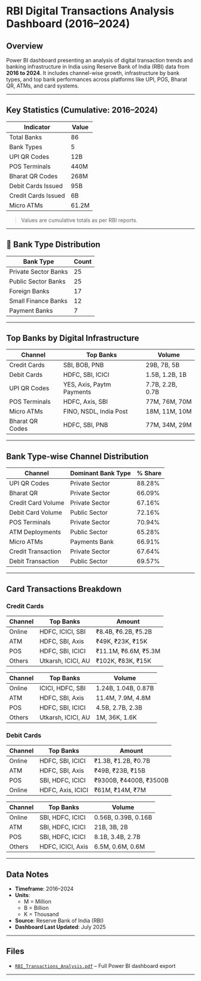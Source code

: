 # RBI Digital Transactions Analysis Dashboard (2016–2024)

## Overview
Power BI dashboard presenting an analysis of digital transaction trends and banking infrastructure in India using Reserve Bank of India (RBI) data from **2016 to 2024**. It includes channel-wise growth, infrastructure by bank types, and top bank performances across platforms like UPI, POS, Bharat QR, ATMs, and card systems.

---

## Key Statistics (Cumulative: 2016–2024)

| Indicator             | Value    |
|-----------------------|----------|
| Total Banks           | 86       |
| Bank Types            | 5        |
| UPI QR Codes          | 12B      |
| POS Terminals         | 440M     |
| Bharat QR Codes       | 268M     |
| Debit Cards Issued    | 95B      |
| Credit Cards Issued   | 6B       |
| Micro ATMs            | 61.2M    |

> Values are cumulative totals as per RBI reports.

---

## 🏦 Bank Type Distribution

| Bank Type             | Count |
|-----------------------|-------|
| Private Sector Banks  | 25    |
| Public Sector Banks   | 25    |
| Foreign Banks         | 17    |
| Small Finance Banks   | 12    |
| Payment Banks         | 7     |

---

## Top Banks by Digital Infrastructure

| Channel          | Top Banks                     | Volume            |
|------------------|-------------------------------|-------------------|
| Credit Cards     | SBI, BOB, PNB                 | 29B, 7B, 5B       |
| Debit Cards      | HDFC, SBI, ICICI              | 1.5B, 1.2B, 1B    |
| UPI QR Codes     | YES, Axis, Paytm Payments     | 7.7B, 2.2B, 0.7B  |
| POS Terminals    | HDFC, Axis, SBI               | 77M, 76M, 70M     |
| Micro ATMs       | FINO, NSDL, India Post        | 18M, 11M, 10M     |
| Bharat QR Codes  | HDFC, SBI, PNB                | 77M, 34M, 29M     |

---

## Bank Type-wise Channel Distribution

| Channel               | Dominant Bank Type | % Share  |
|-----------------------|--------------------|----------|
| UPI QR Codes          | Private Sector     | 88.28%   |
| Bharat QR             | Private Sector     | 66.09%   |
| Credit Card Volume    | Private Sector     | 67.16%   |
| Debit Card Volume     | Public Sector      | 72.16%   |
| POS Terminals         | Private Sector     | 70.94%   |
| ATM Deployments       | Public Sector      | 65.28%   |
| Micro ATMs            | Payments Bank      | 66.91%   |
| Credit Transaction    | Private Sector     | 67.64%   |
| Debit Transaction     | Public Sector      | 69.57%   |

---

## Card Transactions Breakdown

### Credit Cards

| Channel    | Top Banks          | Amount                   | 
|------------|--------------------|--------------------------|
| Online     | HDFC, ICICI, SBI   | ₹8.4B, ₹6.2B, ₹5.2B      |
| ATM        | HDFC, SBI, Axis    | ₹49K, ₹23K, ₹15K         |
| POS        | HDFC, SBI, ICICI   | ₹11.1M, ₹6.6M, ₹5.3M     |
| Others     | Utkarsh, ICICI, AU | ₹102K, ₹83K, ₹15K        |

| Channel    | Top Banks          | Volume                   | 
|------------|--------------------|--------------------------|
| Online     | ICICI, HDFC, SBI   | 1.24B, 1.04B, 0.87B   |
| ATM        | HDFC, SBI, Axis    | 11.4M, 7.9M, 4.8M     |
| POS        | HDFC, SBI, ICICI   | 4.5B, 2.7B, 2.3B      |
| Others     | Utkarsh, ICICI, AU | 1M, 36K, 1.6K         |

### Debit Cards

| Channel    | Top Banks          | Amount                   |
|------------|--------------------|--------------------------|
| Online     | HDFC, SBI, ICICI   | ₹1.3B, ₹1.2B, ₹0.7B      |
| ATM        | HDFC, SBI, Axis    | ₹49B, ₹23B, ₹15B         |
| POS        | SBI, HDFC, ICICI   | ₹9300B, ₹4400B, ₹3500B   |
| Online     | HDFC, Axis, ICICI  | ₹61M, ₹14M, ₹7M          |

| Channel    | Top Banks          | Volume                   | 
|------------|--------------------|--------------------------|
| Online     | SBI, HDFC, ICICI   | 0.56B, 0.39B, 0.16B      |
| ATM        | SBI, HDFC, ICICI   | 21B, 3B, 2B              |
| POS        | SBI, HDFC, ICICI   | 8.1B, 3.4B, 2.7B         |
| Others     | HDFC, ICICI, Axis  | 6.5M, 0.6M, 0.6M         |
---

## Data Notes

- **Timeframe**: 2016–2024
- **Units**:
  - M = Million
  - B = Billion
  - K = Thousand
- **Source**: Reserve Bank of India (RBI)
- **Dashboard Last Updated**: July 2025

---

## Files

- [`RBI_Transactions_Analysis.pdf`](RBI_Transactions_Analysis.pdf) – Full Power BI dashboard export

---
